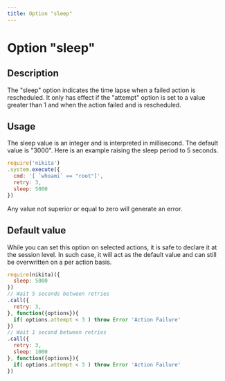```yaml
---
title: Option "sleep"
---
```


# Option "sleep"

## Description

The "sleep" option indicates the time lapse when a failed action is rescheduled. It only has effect if the "attempt" option is set to a value greater than 1 and when the action failed and is rescheduled.

## Usage

The sleep value is an integer and is interpreted in millisecond. The default value is "3000". Here is an example raising the sleep period to 5 seconds.

```js
require('nikita')
.system.execute({
  cmd: '[ `whoami` == "root"]',
  retry: 3,
  sleep: 5000
})
```

Any value not superior or equal to zero will generate an error.

## Default value

While you can set this option on selected actions, it is safe to declare it at the session level. In such case, it will act as the default value and can still be overwritten on a per action basis.

```js
require(nikita)({
  sleep: 5000
})
// Wait 5 seconds between retries
.call({
  retry: 3,
}, function({options}){
  if( options.attempt < 3 ) throw Error 'Action Failure'
})
// Wait 1 second between retries
.call({
  retry: 3,
  sleep: 1000
}, function({options}){
  if( options.attempt < 3 ) throw Error 'Action Failure'
})
```
